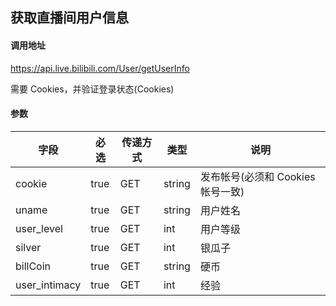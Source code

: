 ## 获取直播间用户信息

#### 调用地址

https://api.live.bilibili.com/User/getUserInfo

需要 Cookies，并验证登录状态(Cookies)

#### 参数

|字段|必选|传递方式|类型|说明|
|----|----|--------|----|----|
|cookie|true|GET|string|发布帐号(必须和 Cookies 帐号一致)|
|uname|true|GET|string|用户姓名|
|user_level|true|GET|int|用户等级|
|silver|true|GET|int|银瓜子|
|billCoin|true|GET|string|硬币|
|user_intimacy|true|GET|int|经验|
